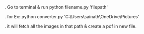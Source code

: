 . Go to terminal & run python filename.py 'filepath'

. for Ex: python converter.py 'C:\Users\sainath\OneDrive\Pictures'

. it will fetch all the images in that path & create a pdf in new file.
